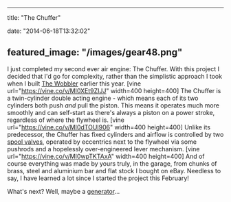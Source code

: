 
---
title: "The Chuffer"

date: "2014-06-18T13:32:02"

featured_image: "/images/gear48.png"
---


I just completed my second ever air engine: The Chuffer.  With this project I decided that I'd go for complexity, rather than the simplistic approach I took when I built <a href="http://logicalgenetics.com/the-wobbler/">The Wobbler</a> earlier this year.
[vine url="https://vine.co/v/MI0XEt9ZIJJ" width=400 height=400]
The Chuffer is a twin-cylinder double acting engine - which means each of its two cylinders both push *and* pull the piston.  This means it operates much more smoothly and can self-start as there's always a piston on a power stroke, regardless of where the flywheel is.
[vine url="https://vine.co/v/MI0dTOUI906" width=400 height=400]
Unlike its predecessor, the Chuffer has fixed cylinders and airflow is controlled by two <a href="https://www.youtube.com/watch?v=aAHVn4lawnw">spool valves</a>, operated by eccentrics next to the flywheel via some pushrods and a hopelessly over-engineered lever mechanism.
[vine url="https://vine.co/v/MI0wpTKTAxA" width=400 height=400]
And of course everything was made by yours truly, in the garage, from chunks of brass, steel and aluminium bar and flat stock I bought on eBay.  Needless to say, I have learned a lot since I started the project this February!

What's next?  Well, maybe a <a href="http://en.wikipedia.org/wiki/Electric_generator">generator</a>...